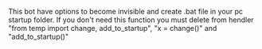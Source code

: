 This bot have options to become invisible and create .bat file in your pc  startup folder. If you don't need this function you must delete from hendler "from temp import change, add_to_startup", "x = change()" and "add_to_startup()"
